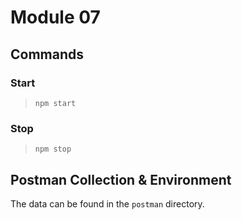 # Module 07
## Commands
### Start
> `npm start`
### Stop
> `npm stop`

## Postman Collection & Environment

The data can be found in the `postman` directory.


